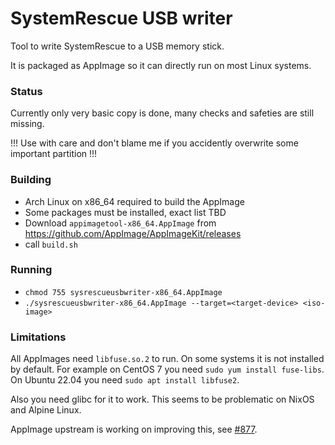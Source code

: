 # SystemRescue USB writer

Tool to write SystemRescue to a USB memory stick.

It is packaged as AppImage so it can directly run on most Linux systems.

### Status

Currently only very basic copy is done, many checks and safeties are still missing.

!!! Use with care and don't blame me if you accidently overwrite some important partition !!!

### Building

- Arch Linux on x86_64 required to build the AppImage
- Some packages must be installed, exact list TBD
- Download `appimagetool-x86_64.AppImage` from https://github.com/AppImage/AppImageKit/releases
- call `build.sh`

### Running

- `chmod 755 sysrescueusbwriter-x86_64.AppImage`
- `./sysrescueusbwriter-x86_64.AppImage --target=<target-device> <iso-image>`

### Limitations

All AppImages need `libfuse.so.2` to run. On some systems it is not installed by default.
For example on CentOS 7 you need `sudo yum install fuse-libs`. On Ubuntu 22.04 you need 
`sudo apt install libfuse2`.

Also you need glibc for it to work. This seems to be problematic on NixOS and Alpine Linux.

AppImage upstream is working on improving this, see [#877](https://github.com/AppImage/AppImageKit/issues/877).

